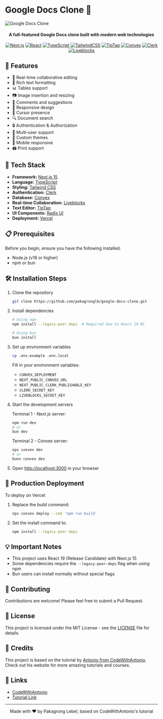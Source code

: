 # Google Docs Clone 📝

![Google Docs Clone](./public/google-doc-clone.gif)

<div align="center">
  <h4>A full-featured Google Docs clone built with modern web technologies</h4>
</div>

<div align="center">
  
  [![Next.js](https://img.shields.io/badge/Next.js-15.0-black?style=for-the-badge&logo=next.js)](https://nextjs.org/)
  [![React](https://img.shields.io/badge/React-19.0-blue?style=for-the-badge&logo=react)](https://reactjs.org/)
  [![TypeScript](https://img.shields.io/badge/TypeScript-5.0-blue?style=for-the-badge&logo=typescript)](https://www.typescriptlang.org/)
  [![TailwindCSS](https://img.shields.io/badge/TailwindCSS-3.0-blue?style=for-the-badge&logo=tailwind-css)](https://tailwindcss.com/)
  [![TipTap](https://img.shields.io/badge/TipTap-Editor-green?style=for-the-badge)](https://tiptap.dev/)
  [![Convex](https://img.shields.io/badge/Convex-Database-blue?style=for-the-badge)](https://www.convex.dev/)
  [![Clerk](https://img.shields.io/badge/Clerk-Authentication-purple?style=for-the-badge)](https://clerk.dev/)
  [![Liveblocks](https://img.shields.io/badge/Liveblocks-Realtime-orange?style=for-the-badge)](https://liveblocks.io/)

</div>

## 🌟 Features

- 📝 Real-time collaborative editing
- 🎨 Rich text formatting
- 📊 Tables support
- 📷 Image insertion and resizing
- 📝 Comments and suggestions
- 📱 Responsive design
- 🎯 Cursor presence
- 🔍 Document search
- 🔒 Authentication & Authorization
- 👥 Multi-user support
- 🎨 Custom themes
- 📱 Mobile responsive
- 🖨️ Print support

## 🚀 Tech Stack

- **Framework:** [Next.js 15](https://nextjs.org/)
- **Language:** [TypeScript](https://www.typescriptlang.org/)
- **Styling:** [Tailwind CSS](https://tailwindcss.com/)
- **Authentication:** [Clerk](https://clerk.dev/)
- **Database:** [Convex](https://www.convex.dev/)
- **Real-time Collaboration:** [Liveblocks](https://liveblocks.io/)
- **Text Editor:** [TipTap](https://tiptap.dev/)
- **UI Components:** [Radix UI](https://www.radix-ui.com/)
- **Deployment:** [Vercel](https://vercel.com/)

## 📋 Prerequisites

Before you begin, ensure you have the following installed:
- Node.js (v18 or higher)
- npm or bun

## 🛠️ Installation Steps

1. Clone the repository
   ```bash
   git clone https://github.com/pakagronglb/google-docs-clone.git
   ```

2. Install dependencies
   ```bash
   # Using npm
   npm install --legacy-peer-deps  # Required due to React 19 RC

   # Using bun
   bun install
   ```

3. Set up environment variables
   ```bash
   cp .env.example .env.local
   ```
   Fill in your environment variables:
   - `CONVEX_DEPLOYMENT`
   - `NEXT_PUBLIC_CONVEX_URL`
   - `NEXT_PUBLIC_CLERK_PUBLISHABLE_KEY`
   - `CLERK_SECRET_KEY`
   - `LIVEBLOCKS_SECRET_KEY`

4. Start the development servers

   Terminal 1 - Next.js server:
   ```bash
   npm run dev
   # or
   bun dev
   ```

   Terminal 2 - Convex server:
   ```bash
   npx convex dev
   # or
   bunx convex dev
   ```

5. Open [http://localhost:3000](http://localhost:3000) in your browser

## 🚀 Production Deployment

To deploy on Vercel:

1. Replace the build command:
   ```bash
   npx convex deploy --cmd 'npm run build'
   ```

2. Set the install command to:
   ```bash
   npm install --legacy-peer-deps
   ```

## 💡 Important Notes

- This project uses React 19 (Release Candidate) with Next.js 15
- Some dependencies require the `--legacy-peer-deps` flag when using npm
- Bun users can install normally without special flags

## 🤝 Contributing

Contributions are welcome! Please feel free to submit a Pull Request.

## 📝 License

This project is licensed under the MIT License - see the [LICENSE](LICENSE) file for details.

## 🙏 Credits

This project is based on the tutorial by [Antonio from CodeWithAntonio](https://codewithantonio.com). Check out his website for more amazing tutorials and courses.

## 🔗 Links

- [CodeWithAntonio](https://codewithantonio.com)
- [Tutorial Link](https://codewithantonio.com/projects/google-docs-clone)

---

<div align="center">
  Made with ❤️ by Pakagrong Lebel, based on CodeWithAntonio's tutorial
</div>
